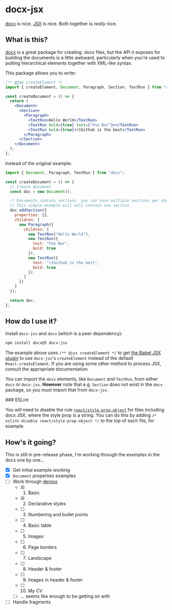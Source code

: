 # docx-jsx

[docx] is nice. [JSX] is nice. Both together is _really_ nice.

## What is this?

[docx] is a great package for creating .docx files, but the API it exposes for
building the documents is a little awkward, particularly when you're used to
putting hierarchical elements together with XML-like syntax.

This package allows you to write:

```jsx
/** @jsx createElement */
import { createElement, Document, Paragraph, Section, TextRun } from "docx-jsx";

const createDocument = () => {
  return (
    <Document>
      <Section>
        <Paragraph>
          <TextRun>Hello World</TextRun>
          <TextRun bold={true} text={"Foo Bar"}></TextRun>
          <TextRun bold={true}>\tGithub is the best</TextRun>
        </Paragraph>
      </Section>
    </Document>
  );
};
```

Instead of the original example:

```javascript
import { Document, Paragraph, TextRun } from "docx";

const createDocument = () => {
  // Create document
  const doc = new Document();

  // Documents contain sections, you can have multiple sections per document, go here to learn more about sections
  // This simple example will only contain one section
  doc.addSection({
    properties: {},
    children: [
      new Paragraph({
        children: [
          new TextRun("Hello World"),
          new TextRun({
            text: "Foo Bar",
            bold: true
          }),
          new TextRun({
            text: "\tGithub is the best",
            bold: true
          })
        ]
      })
    ]
  });

  return doc;
};
```

## How do I use it?

Install `docx-jsx` and `docx` (which is a peer dependency):

```sh
npm install docx@5 docx-jsx
```

The example above uses `/** @jsx createElement */` to get [the Babel JSX plugin]
to use `docx-jsx`'s `createElement` instead of the default
`React.createElement`. If you are using some other method to process JSX,
consult the appropriate documentation.

You can import the `docx` elements, like `Document` and `TextRun`, from either
`docx` _or_ `docx-jsx`. **However** note that e.g. `Section` does not exist in
the `docx` package, so you _must_ import that from `docx-jsx`.

### ESLint

You will need to disable the rule [`react/style-prop-object`][1] for files
including docx JSX, where the style prop is a string. You can do this by adding
`/* eslint-disable react/style-prop-object */` to the top of each file, for
example.

## How's it going?

This is still in pre-release phase, I'm working through the examples in the docs
one by one...

- [x] Get initial example working
- [x] `Document` properties examples
- [ ] Work through [demos]
  - [x] 1. Basic
  - [x] 2. Declarative styles
  - [ ] 3. Numbering and bullet points
  - [ ] 4. Basic table
  - [ ] 5. Images
  - [ ] 6. Page borders
  - [ ] 7. Landscape
  - [ ] 8. Header & footer
  - [ ] 9. Images in header & footer
  - [ ] 10. My CV
  - [ ] ... seems like enough to be getting on with
- [ ] Handle fragments

[1]:
  https://github.com/yannickcr/eslint-plugin-react/blob/HEAD/docs/rules/style-prop-object.md
[demos]: https://github.com/dolanmiu/docx/blob/master/demo
[docx]: https://docx.js.org/#/
[jsx]: https://reactjs.org/docs/introducing-jsx.html
[the babel jsx plugin]:
  https://babeljs.io/docs/en/babel-plugin-transform-react-jsx
